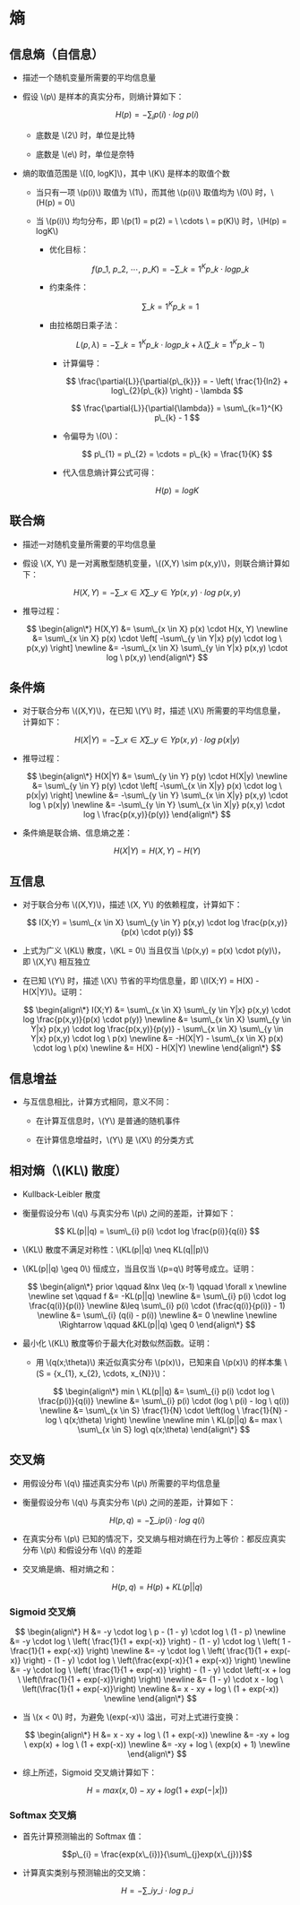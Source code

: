 <script type="text/javascript" src="http://cdn.mathjax.org/mathjax/latest/MathJax.js?config=default"></script>

# 熵

## 信息熵（自信息）

- 描述一个随机变量所需要的平均信息量

- 假设 \\(p\\) 是样本的真实分布，则熵计算如下：

	$$ H(p) = -\sum_{i} p(i) \cdot log \ p(i) $$

	- 底数是 \\(2\\) 时，单位是比特

	- 底数是 \\(e\\) 时，单位是奈特

- 熵的取值范围是 \\([0, logK]\\)，其中 \\(K\\) 是样本的取值个数

	- 当只有一项 \\(p(i)\\) 取值为 \\(1\\)，而其他 \\(p(i)\\) 取值均为 \\(0\\) 时，\\(H(p) = 0\\)

	- 当 \\(p(i)\\) 均匀分布，即 \\(p(1) = p(2) = \ \cdots \ = p(K)\\) 时，\\(H(p) = logK\\)

		- 优化目标：

			$$
			f(p\_{1}, \ p\_{2}, \ \cdots, \ p\_{K}) = -\sum\_{k=1}^{K} p\_{k} \cdot log p\_{k}
			$$
		
		- 约束条件：

			$$
			\sum\_{k=1}^{K} p\_{k} = 1
			$$
		
		- 由拉格朗日乘子法：

			$$ L(p, \lambda) = -\sum\_{k=1}^{K} p\_{k} \cdot log p\_{k} + \lambda \left( \sum\_{k=1}^{K} p\_{k} - 1 \right) $$
		
			- 计算偏导：

				$$ \frac{\partial{L}}{\partial{p\_{k}}} = - \left( \frac{1}{ln2} + log\_{2}(p\_{k}) \right) - \lambda $$
				
				$$ \frac{\partial{L}}{\partial{\lambda}} = \sum\_{k=1}^{K} p\_{k} - 1 $$
				
			- 令偏导为 \\(0\\)：

				$$ p\_{1} = p\_{2} = \cdots = p\_{k} = \frac{1}{K} $$
			
			- 代入信息熵计算公式可得：

				$$ H(p) = log K $$

## 联合熵

- 描述一对随机变量所需要的平均信息量

- 假设 \\(X, Y\\) 是一对离散型随机变量，\\((X,Y) \sim p(x,y)\\)，则联合熵计算如下：

	$$ H(X,Y) = -\sum\_{x \in X} \sum\_{y \in Y} p(x,y) \cdot log \ p(x,y) $$

- 推导过程：

	$$
	\begin{align\*}
	H(X,Y) &= \sum\_{x \in X} p(x) \cdot H(x, Y) \newline
	&= \sum\_{x \in X} p(x) \cdot \left[ -\sum\_{y \in Y|x} p(y) \cdot log \ p(x,y) \right] \newline
	&= -\sum\_{x \in X} \sum\_{y \in Y|x} p(x,y) \cdot log \ p(x,y)
	\end{align\*}
	$$

## 条件熵

- 对于联合分布 \\((X,Y)\\)，在已知 \\(Y\\) 时，描述 \\(X\\) 所需要的平均信息量，计算如下：

	$$ H(X|Y) = -\sum\_{x \in X} \sum\_{y \in Y} p(x,y) \cdot log \ p(x|y) $$

- 推导过程：

	$$
	\begin{align\*}
	H(X|Y) &= \sum\_{y \in Y} p(y) \cdot H(X|y) \newline
	&= \sum\_{y \in Y} p(y) \cdot \left[ -\sum\_{x \in X|y} p(x) \cdot log \ p(x|y) \right] \newline
	&= -\sum\_{y \in Y} \sum\_{x \in X|y} p(x,y) \cdot log \ p(x|y) \newline
	&= -\sum\_{y \in Y} \sum\_{x \in X|y} p(x,y) \cdot log \ \frac{p(x,y)}{p(y)}
	\end{align\*}
	$$

- 条件熵是联合熵、信息熵之差：

	$$ H(X|Y) = H(X,Y) - H(Y) $$

## 互信息

- 对于联合分布 \\((X,Y)\\)，描述 \\(X, Y\\) 的依赖程度，计算如下：
	
	$$ I(X;Y) = \sum\_{x \in X} \sum\_{y \in Y} p(x,y) \cdot log \frac{p(x,y)}{p(x) \cdot p(y)} $$

- 上式为广义 \\(KL\\) 散度，\\(KL = 0\\) 当且仅当  \\(p(x,y) = p(x) \cdot p(y)\\)，即 \\(X,Y\\) 相互独立

- 在已知 \\(Y\\) 时，描述 \\(X\\) 节省的平均信息量，即 \\(I(X;Y) = H(X) - H(X|Y)\\)。证明：

	$$
	\begin{align\*}
	I(X;Y) &= \sum\_{x \in X} \sum\_{y \in Y|x} p(x,y) \cdot log \frac{p(x,y)}{p(x) \cdot p(y)} \newline
	&= \sum\_{x \in X} \sum\_{y \in Y|x} p(x,y) \cdot log \frac{p(x,y)}{p(y)} - \sum\_{x \in X} \sum\_{y \in Y|x} p(x,y) \cdot log \ p(x) \newline
	&= -H(X|Y) - \sum\_{x \in X} p(x) \cdot log \ p(x) \newline
	&= H(X) - H(X|Y) \newline
	\end{align\*}
	$$
	
## 信息增益

- 与互信息相比，计算方式相同，意义不同：

	- 在计算互信息时，\\(Y\\) 是普通的随机事件

	- 在计算信息增益时，\\(Y\\) 是 \\(X\\) 的分类方式

## 相对熵（\\(KL\\) 散度）

- Kullback-Leibler 散度

- 衡量假设分布 \\(q\\) 与真实分布 \\(p\\) 之间的差距，计算如下：

	$$ KL(p||q) = \sum\_{i} p(i) \cdot log \frac{p(i)}{q(i)} $$

- \\(KL\\) 散度不满足对称性：\\(KL(p||q) \neq KL(q||p)\\)

- \\(KL(p||q) \geq 0\\) 恒成立，当且仅当 \\(p=q\\) 时等号成立。证明：

	$$
	\begin{align\*}
	prior \qquad &lnx \leq (x-1) \qquad \forall x \newline \newline
	set \qquad f &= -KL(p||q) \newline
	&= \sum\_{i} p(i) \cdot log \frac{q(i)}{p(i)} \newline
	&\leq \sum\_{i} p(i) \cdot (\frac{q(i)}{p(i)} - 1) \newline
	&= \sum\_{i} (q(i) - p(i)) \newline
	&= 0 \newline \newline
	\Rightarrow \qquad &KL(p||q) \geq 0
	\end{align\*}
	$$

- 最小化 \\(KL\\) 散度等价于最大化对数似然函数。证明：

	- 用 \\(q(x;\theta)\\) 来近似真实分布 \\(p(x)\\)，已知来自 \\(p(x)\\) 的样本集 \\(S = {x\_{1}, x\_{2}, \cdots, x\_{N}}\\)：

		$$
		\begin{align\*}
		min \ KL(p||q) &= \sum\_{i} p(i) \cdot log \ \frac{p(i)}{q(i)} \newline
		&= \sum\_{i} p(i) \cdot (log \ p(i) - log \ q(i)) \newline
		&= \sum\_{x \in S} \frac{1}{N} \cdot \left(log \ \frac{1}{N}  - log \ q(x;\theta) \right) \newline \newline
		min \ KL(p||q) &= max \ \sum\_{x \in S} log\ q(x;\theta)
		\end{align\*}
		$$

## 交叉熵

- 用假设分布 \\(q\\) 描述真实分布 \\(p\\) 所需要的平均信息量

- 衡量假设分布 \\(q\\) 与真实分布 \\(p\\) 之间的差距，计算如下：

	$$ H(p,q) = -\sum\_{i}p(i) \cdot log \ q(i) $$
	
- 在真实分布 \\(p\\) 已知的情况下，交叉熵与相对熵在行为上等价：都反应真实分布 \\(p\\) 和假设分布 \\(q\\) 的差距

- 交叉熵是熵、相对熵之和：

	$$ H(p,q) = H(p) + KL(p||q) $$

### Sigmoid 交叉熵

$$
\begin{align\*}
H &= -y \cdot log \ p - (1 - y) \cdot log \ (1 - p) \newline
&= -y \cdot log \ \left( \frac{1}{1 + exp(-x)} \right) - (1 - y) \cdot log \ \left( 1 - \frac{1}{1 + exp(-x)} \right) \newline
&= -y \cdot log \ \left( \frac{1}{1 + exp(-x)} \right) - (1 - y) \cdot log \ \left(\frac{exp(-x)}{1 + exp(-x)} \right) \newline
&= -y \cdot log \ \left( \frac{1}{1 + exp(-x)} \right) - (1 - y) \cdot \left(-x + log \ \left(\frac{1}{1 + exp(-x)}\right) \right) \newline
&= (1 - y) \cdot x - log \ \left(\frac{1}{1 + exp(-x)}\right) \newline
&= x - xy + log \ (1 + exp(-x)) \newline
\end{align\*}
$$

- 当 \\(x < 0\\) 时，为避免 \\(exp(-x)\\) 溢出，可对上式进行变换：

	$$
	\begin{align\*}
	H &= x - xy + log \ (1 + exp(-x)) \newline
	&= -xy + log \ exp(x) + log \ (1 + exp(-x)) \newline
	&= -xy + log \ (exp(x) + 1) \newline
	\end{align\*}
	$$
	
- 综上所述，Sigmoid 交叉熵计算如下：

	$$H = max(x, 0) - xy + log(1 + exp(-|x|))$$

### Softmax 交叉熵

- 首先计算预测输出的 Softmax 值：

	$$p\_{i} = \frac{exp(x\_{i})}{\sum\_{j}exp(x\_{j})}$$

- 计算真实类别与预测输出的交叉熵：

	$$H = -\sum\_{i}y\_{i} \cdot log \ p\_{i}$$